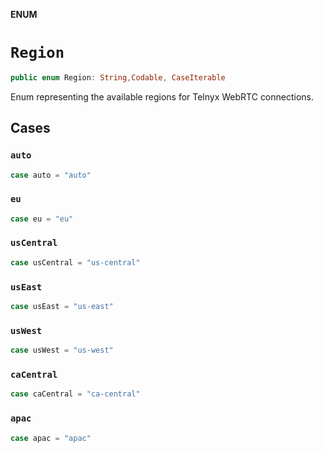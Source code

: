 **ENUM**

# `Region`

```swift
public enum Region: String,Codable, CaseIterable
```

Enum representing the available regions for Telnyx WebRTC connections.

## Cases
### `auto`

```swift
case auto = "auto"
```

### `eu`

```swift
case eu = "eu"
```

### `usCentral`

```swift
case usCentral = "us-central"
```

### `usEast`

```swift
case usEast = "us-east"
```

### `usWest`

```swift
case usWest = "us-west"
```

### `caCentral`

```swift
case caCentral = "ca-central"
```

### `apac`

```swift
case apac = "apac"
```
